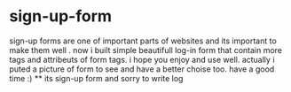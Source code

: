 # sign-up-form
sign-up forms are one of important parts of websites and its important to make them well . now i built simple beautifull log-in form that contain more tags and attribeuts of form tags. i hope you enjoy and use well. actually i puted a picture of form to see and have a better choise too. have a good time :)
** its sign-up form and sorry to write log
